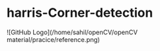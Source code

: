 # harris-Corner-detection

![GitHub Logo](/home/sahil/openCV/openCV material/pracice/reference.png)
